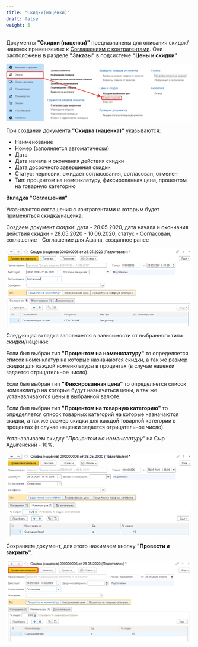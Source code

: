 ```yaml
---
title: "Скидки(наценки)"
draft: false
weight: 5
---
```


Документы **"Скидки (наценки)"** предназначены для описания скидок/наценок применяемых к [Соглашениям с контрагентами](AgreementsWithContractors.md). Они расположены в разделе **"Заказы"** в подсистеме **"Цены и скидки"**.

![1](1.png)

При создании документа **"Скидка (наценка)"** указываются:

- Наименование
- Номер (заполняется автоматически)
- Дата
- Дата начала и окончания действия скидки
- Дата досрочного завершения скидки
- Статус: черновик, ожидает согласования, согласован, отменен
- Тип: процентом на номенклатуру, фиксированная цена, процентом на товарную категорию

**Вкладка "Соглашения"** 

Указываются соглашения с контрагентами к которым будет применяться скидка/наценка.

Создаем документ скидки: дата - 28.05.2020, дата начала и окончания действия скидки - 28.05.2020 - 10.06.2020, статус - Согласован, соглашение - Соглашение для Ашана, созданное ранее

![2](2.png)

Следующая вкладка заполняется в зависимости от выбранного типа скидки/наценки:

Если был выбран тип **"Процентом на номенклатуру"** то определяется список номенклатур на которые назначаются скидки, а так же размер скидки для каждой номенклатуры в процентах (в случае наценки задается отрицательное число).

Если был выбран тип **"Фиксированная цена"** то определяется список номенклатур на которые будут назначаться цены, а так же устанавливаются цены в выбранной валюте.

Если был выбран тип **"Процентом на товарную категорию"** то определяется список товарных категорий на которые назначаются скидки, а так же размер скидки для каждой товарной категории в процентах (в случае наценки задается отрицательное число).

Устанавливаем скидку *"Процентом на номенклатуру"* на Сыр Адыгейский - 10%.

![3](3.png)

Сохраняем документ, для этого нажимаем кнопку **"Провести и закрыть"**.

![4](4.png)
